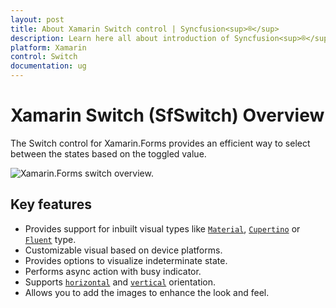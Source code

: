 ```yaml
---
layout: post
title: About Xamarin Switch control | Syncfusion<sup>®</sup>
description: Learn here all about introduction of Syncfusion<sup>®</sup> Xamarin Switch (SfSwitch) control, its elements and more.
platform: Xamarin
control: Switch
documentation: ug
---
```


# Xamarin Switch (SfSwitch) Overview

The Switch control for Xamarin.Forms provides an efficient way to select between the states based on the toggled value.

![Xamarin.Forms switch overview.](images/overview.png)

## Key features

* Provides support for inbuilt visual types like [`Material`](https://help.syncfusion.com/cr/xamarin/Syncfusion.XForms.Buttons.VisualType.html#Syncfusion_XForms_Buttons_VisualType_Material), [`Cupertino`](https://help.syncfusion.com/cr/xamarin/Syncfusion.XForms.Buttons.VisualType.html#Syncfusion_XForms_Buttons_VisualType_Cupertino) or [`Fluent`](https://help.syncfusion.com/cr/xamarin/Syncfusion.XForms.Buttons.VisualType.html#Syncfusion_XForms_Buttons_VisualType_Fluent) type. 
* Customizable visual based on device platforms.
* Provides options to visualize indeterminate state.
* Performs async action with busy indicator.
* Supports [`horizontal`](https://help.syncfusion.com/cr/xamarin/Syncfusion.XForms.Buttons.SwitchOrientation.html#Syncfusion_XForms_Buttons_SwitchOrientation_Horizontal) and [`vertical`](https://help.syncfusion.com/cr/xamarin/Syncfusion.XForms.Buttons.SwitchOrientation.html#Syncfusion_XForms_Buttons_SwitchOrientation_Vertical) orientation.
* Allows you to add the images to enhance the look and feel.